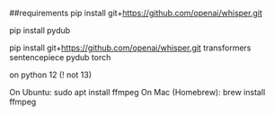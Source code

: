 ##requirements
pip install git+https://github.com/openai/whisper.git
<!-- pip install openai -->
pip install pydub
<!-- pip install python-dotenv -->
pip install git+https://github.com/openai/whisper.git transformers sentencepiece pydub torch

on python 12 (! not 13)

On Ubuntu: sudo apt install ffmpeg
On Mac (Homebrew): brew install ffmpeg